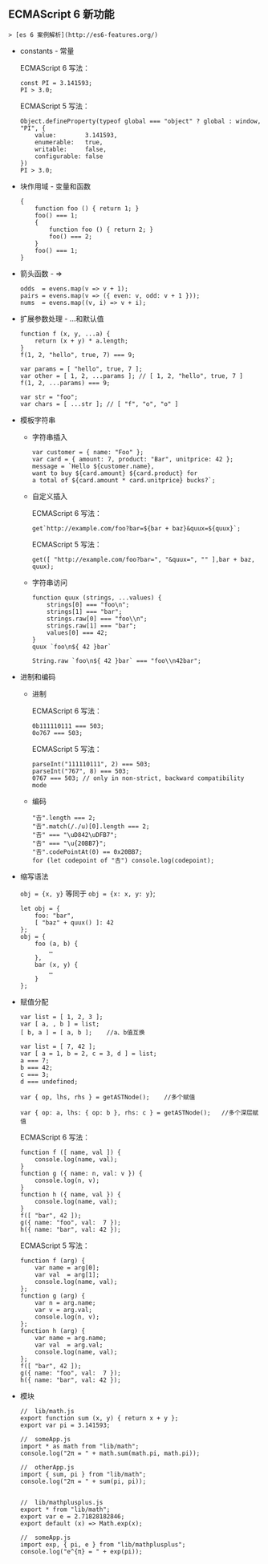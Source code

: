 ## ECMAScript 6 新功能

    > [es 6 案例解析](http://es6-features.org/)

* constants - 常量

    ECMAScript 6 写法：
    ```
    const PI = 3.141593;
    PI > 3.0;
    ```

    ECMAScript 5 写法：
    ```
    Object.defineProperty(typeof global === "object" ? global : window, "PI", {
        value:        3.141593,
        enumerable:   true,
        writable:     false,
        configurable: false
    })
    PI > 3.0;
    ```

* 块作用域 - 变量和函数

    ```
    {
        function foo () { return 1; }
        foo() === 1;
        {
            function foo () { return 2; }
            foo() === 2;
        }
        foo() === 1;
    }
    ```

* 箭头函数 - =>

    ```
    odds  = evens.map(v => v + 1);
    pairs = evens.map(v => ({ even: v, odd: v + 1 }));
    nums  = evens.map((v, i) => v + i);
    ```

* 扩展参数处理 - ...和默认值

    ```
    function f (x, y, ...a) {
        return (x + y) * a.length;
    }
    f(1, 2, "hello", true, 7) === 9;
    ```

    ```
    var params = [ "hello", true, 7 ];
    var other = [ 1, 2, ...params ]; // [ 1, 2, "hello", true, 7 ]
    f(1, 2, ...params) === 9;

    var str = "foo";
    var chars = [ ...str ]; // [ "f", "o", "o" ]
    ```

* 模板字符串

    - 字符串插入

        ```
        var customer = { name: "Foo" };
        var card = { amount: 7, product: "Bar", unitprice: 42 };
        message = `Hello ${customer.name},
        want to buy ${card.amount} ${card.product} for
        a total of ${card.amount * card.unitprice} bucks?`;
        ```

    - 自定义插入

        ECMAScript 6 写法：
        ```
        get`http://example.com/foo?bar=${bar + baz}&quux=${quux}`;
        ```

        ECMAScript 5 写法：
        ```
        get([ "http://example.com/foo?bar=", "&quux=", "" ],bar + baz, quux);
        ```

    - 字符串访问

        ```
        function quux (strings, ...values) {
            strings[0] === "foo\n";
            strings[1] === "bar";
            strings.raw[0] === "foo\\n";
            strings.raw[1] === "bar";
            values[0] === 42;
        }
        quux `foo\n${ 42 }bar`

        String.raw `foo\n${ 42 }bar` === "foo\\n42bar";
        ```

* 进制和编码

    - 进制

        ECMAScript 6 写法：
        ```
        0b111110111 === 503;
        0o767 === 503;
        ```

        ECMAScript 5 写法：
        ```
        parseInt("111110111", 2) === 503;
        parseInt("767", 8) === 503;
        0767 === 503; // only in non-strict, backward compatibility mode
        ```

    - 编码

        ```
        "𠮷".length === 2;
        "𠮷".match(/./u)[0].length === 2;
        "𠮷" === "\uD842\uDFB7";
        "𠮷" === "\u{20BB7}";
        "𠮷".codePointAt(0) == 0x20BB7;
        for (let codepoint of "𠮷") console.log(codepoint);
        ```

* 缩写语法

    `obj = {x, y}` 等同于 `obj = {x: x, y: y}`;

    ```
    let obj = {
        foo: "bar",
        [ "baz" + quux() ]: 42
    };
    obj = {
        foo (a, b) {
            …
        },
        bar (x, y) {
            …
        }
    };
    ```

* 赋值分配

    ```
    var list = [ 1, 2, 3 ];
    var [ a, , b ] = list;
    [ b, a ] = [ a, b ];    //a、b值互换

    var list = [ 7, 42 ];
    var [ a = 1, b = 2, c = 3, d ] = list;
    a === 7;
    b === 42;
    c === 3;
    d === undefined;

    var { op, lhs, rhs } = getASTNode();    //多个赋值

    var { op: a, lhs: { op: b }, rhs: c } = getASTNode();   //多个深层赋值
    ```

    ECMAScript 6 写法：
    ```
    function f ([ name, val ]) {
        console.log(name, val);
    }
    function g ({ name: n, val: v }) {
        console.log(n, v);
    }
    function h ({ name, val }) {
        console.log(name, val);
    }
    f([ "bar", 42 ]);
    g({ name: "foo", val:  7 });
    h({ name: "bar", val: 42 });
    ```

    ECMAScript 5 写法：
    ```
    function f (arg) {
        var name = arg[0];
        var val  = arg[1];
        console.log(name, val);
    };
    function g (arg) {
        var n = arg.name;
        var v = arg.val;
        console.log(n, v);
    };
    function h (arg) {
        var name = arg.name;
        var val  = arg.val;
        console.log(name, val);
    };
    f([ "bar", 42 ]);
    g({ name: "foo", val:  7 });
    h({ name: "bar", val: 42 });
    ```

* 模块

    ```
    //  lib/math.js
    export function sum (x, y) { return x + y };
    export var pi = 3.141593;

    //  someApp.js
    import * as math from "lib/math";
    console.log("2π = " + math.sum(math.pi, math.pi));

    //  otherApp.js
    import { sum, pi } from "lib/math";
    console.log("2π = " + sum(pi, pi));


    //  lib/mathplusplus.js
    export * from "lib/math";
    export var e = 2.71828182846;
    export default (x) => Math.exp(x);

    //  someApp.js
    import exp, { pi, e } from "lib/mathplusplus";
    console.log("e^{π} = " + exp(pi));
    ```
